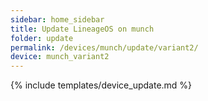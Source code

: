 ```yaml
---
sidebar: home_sidebar
title: Update LineageOS on munch
folder: update
permalink: /devices/munch/update/variant2/
device: munch_variant2
---
```

{% include templates/device_update.md %}
